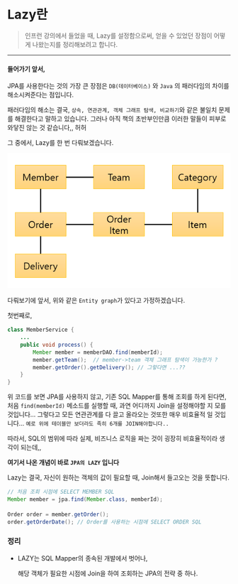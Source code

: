# Lazy란

> 인프런 강의에서 들었을 때, Lazy를 설정함으로써, 얻을 수 있었던 장점이 어떻게 나왔는지를 정리해보려고 합니다. 

---

#### 들어가기 앞서,

JPA를 사용한다는 것의 가장 큰 장점은 `DB(데이터베이스)` 와 `Java` 의 패러다임의 차이를 해소시켜준다는 점입니다.

패러다임의 해소는 결국, `상속, 연관관계, 객체 그래프 탐색, 비교하기`와 같은 불일치 문제를 해결한다고 말하고 있습니다. 그러나 아직 책의 초반부인만큼 이러한 말들이 피부로 와닿진 않는 것 같습니다,, 허허 



그 중에서, Lazy를 한 번 다뤄보겠습니다. 

![ERD-GRAPH](../assets\ERD.PNG)

다뤄보기에 앞서, 위와 같은 `Entity graph`가 있다고 가정하겠습니다. 

첫번째로, 

```java
class MemberService {
    ...
    public void process() {
        Member member = memberDAO.find(memberId);
        member.getTeam();  // member->team 객체 그래프 탐색이 가능한가 ?
        member.getOrder().getDelivery(); // 그렇다면 ...??
    }
}
```

위 코드를 보면 JPA를 사용하지 않고, 기존 SQL Mapper를 통해 조회를 하게 된다면, 처음 `find(memberId)` 메소드를 실행할 때, 과연 어디까지 Join을 설정해야할 지 모를 것입니다... 그렇다고 모든 연관관계를 다 끌고 올라오는 것또한 매우 비효율적 일 것입니다... `예로 위에 테이블만 보더라도 족히 6개를 JOIN해야합니다..`

따라서, SQL의 범위에 따라 실제, 비즈니스 로직을 짜는 것이 굉장히 비효율적이라 생각이 되는데,,

**여기서 나온 개념이 바로 `JPA의 LAZY` 입니다** 

Lazy는 결국, 자신이 원하는 객체의 값이 필요할 때, Join해서 들고오는 것을 뜻합니다.

```java
// 처음 조회 시점에 SELECT MEMBER SQL
Member member = jpa.find(Member.class, memberId);

Order order = member.getOrder();
order.getOrderDate(); // Order를 사용하는 시점에 SELECT ORDER SQL
```

 

### 정리

- LAZY는 SQL Mapper의 종속된 개발에서 벗어나, 

  해당 객체가 필요한 시점에 Join을 하여 조회하는 JPA의 전략 중 하나. 